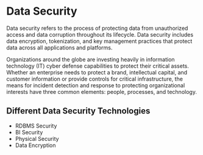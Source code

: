 # Data Security
Data security refers to the process of protecting data from unauthorized access and data corruption throughout its lifecycle. Data security includes data encryption, tokenization, and key management practices that protect data across all applications and platforms.

Organizations around the globe are investing heavily in information technology (IT) cyber defense capabilities to protect their critical assets. Whether an enterprise needs to protect a brand, intellectual capital, and customer information or provide controls for critical infrastructure, the means for incident detection and response to protecting organizational interests have three common elements: people, processes, and technology.

## Different Data Security Technologies
* RDBMS Security
* BI Security
* Physical Security
* Data Encryption
